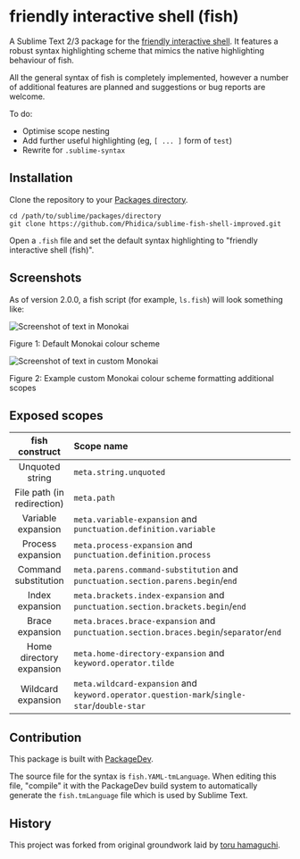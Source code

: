 friendly interactive shell (fish)
=================================

A Sublime Text 2/3 package for the [friendly interactive shell](https://github.com/fish-shell/fish-shell). It features a robust syntax highlighting scheme that mimics the native highlighting behaviour of fish.

All the general syntax of fish is completely implemented, however a number of additional features are planned and suggestions or bug reports are welcome.

To do:
- Optimise scope nesting
- Add further useful highlighting (eg, `[ ... ]` form of `test`)
- Rewrite for `.sublime-syntax`

Installation
------------

Clone the repository to your [Packages directory](http://docs.sublimetext.info/en/latest/basic_concepts.html#the-packages-directory).

    cd /path/to/sublime/packages/directory
    git clone https://github.com/Phidica/sublime-fish-shell-improved.git

Open a `.fish` file and set the default syntax highlighting to "friendly interactive shell (fish)".

Screenshots
-----------

As of version 2.0.0, a fish script (for example, `ls.fish`) will look something like:

![Screenshot of text in Monokai](https://imgur.com/1yxw7Xn.png)

Figure 1: Default Monokai colour scheme

![Screenshot of text in custom Monokai](https://imgur.com/DU4yNh9.png)

Figure 2: Example custom Monokai colour scheme formatting additional scopes

Exposed scopes
--------------

| fish construct             | Scope name
| :------------:             | :----------
| Unquoted string            | `meta.string.unquoted`
| File path (in redirection) | `meta.path`
| Variable expansion         | `meta.variable-expansion` and `punctuation.definition.variable`
| Process expansion          | `meta.process-expansion` and `punctuation.definition.process`
| Command substitution       | `meta.parens.command-substitution` and `punctuation.section.parens.begin`/`end`
| Index expansion            | `meta.brackets.index-expansion` and `punctuation.section.brackets.begin`/`end`
| Brace expansion            | `meta.braces.brace-expansion` and `punctuation.section.braces.begin`/`separator`/`end`
| Home directory expansion   | `meta.home-directory-expansion` and `keyword.operator.tilde`
| Wildcard expansion         | `meta.wildcard-expansion` and `keyword.operator.question-mark`/`single-star`/`double-star`

Contribution
------------

This package is built with [PackageDev](https://github.com/SublimeText/PackageDev).

The source file for the syntax is `fish.YAML-tmLanguage`. When editing this file, "compile" it with the PackageDev build system to automatically generate the `fish.tmLanguage` file which is used by Sublime Text.

History
-------

This project was forked from original groundwork laid by [toru hamaguchi](https://github.com/toru-hamaguchi/sublime-fish-shell).

